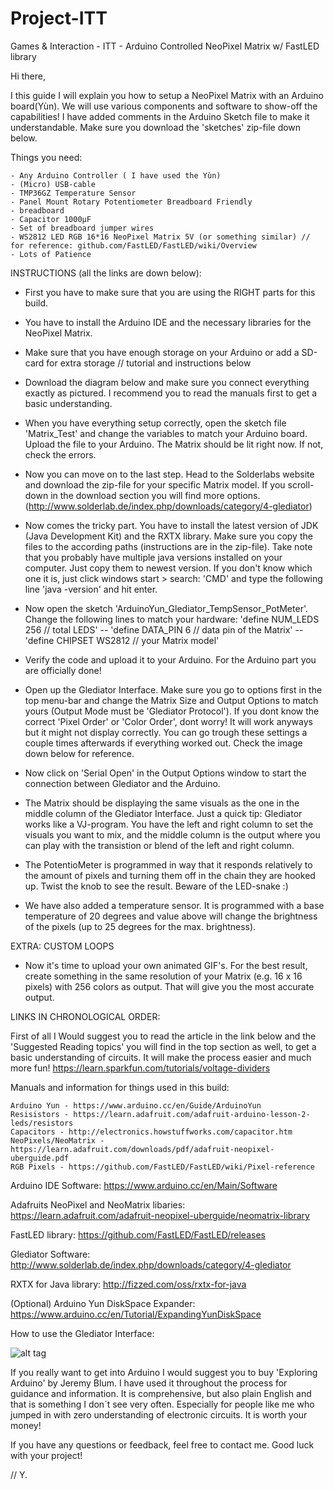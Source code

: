 # Project-ITT
Games &amp; Interaction - ITT - Arduino Controlled NeoPixel Matrix w/ FastLED library

Hi there,

I this guide I will explain you how to setup a NeoPixel Matrix with an Arduino board(Yùn). 
We will use various components and software to show-off the capabilities! I have added comments in the Arduino Sketch file to make it understandable. Make sure you download the 'sketches' zip-file down below.

Things you need:

    - Any Arduino Controller ( I have used the Yùn)
    - (Micro) USB-cable
    - TMP36GZ Temperature Sensor
    - Panel Mount Rotary Potentiometer Breadboard Friendly
    - breadboard
    - Capacitor 1000μF
    - Set of breadboard jumper wires
    - WS2812 LED RGB 16*16 NeoPixel Matrix 5V (or something similar) // for reference: github.com/FastLED/FastLED/wiki/Overview
    - Lots of Patience

INSTRUCTIONS (all the links are down below):

- First you have to make sure that you are using the RIGHT parts for this build.

- You have to install the Arduino IDE and the necessary libraries for the NeoPixel Matrix.

- Make sure that you have enough storage on your Arduino or add a SD-card for extra storage // tutorial and instructions below

- Download the diagram below and make sure you connect everything exactly as pictured. I recommend you to read the manuals first to get a basic understanding.

- When you have everything setup correctly, open the sketch file 'Matrix_Test' and change the variables to match your Arduino board. Upload the file to your Arduino. The Matrix should be lit right now. If not, check the errors.

- Now you can move on to the last step. Head to the Solderlabs website and download the zip-file for your specific Matrix model. If you scroll-down in the download section you will find more options. (http://www.solderlab.de/index.php/downloads/category/4-glediator)

- Now comes the tricky part. You have to install the latest version of JDK (Java Development Kit) and the RXTX library. Make sure you copy the files to the according paths (instructions are in the zip-file). Take note that you probably have multiple java versions installed on your computer. Just copy them to newest version. If you don't know which one it is, just click windows start > search: 'CMD' and type the following line 'java -version' and hit enter.
- Now open the sketch 'ArduinoYun_Glediator_TempSensor_PotMeter'.
  Change the following lines to match your hardware:
  'define NUM_LEDS 256 // total LEDS' --
  'define DATA_PIN 6 // data pin of the Matrix' --
  'define CHIPSET WS2812 // your Matrix model'
- Verify the code and upload it to your Arduino. For the Arduino part you are officially done!
- Open up the Glediator Interface. Make sure you go to options first in the top menu-bar and change the Matrix Size and Output Options to match yours (Output Mode must be 'Glediator Protocol'). If you dont know the correct 'Pixel Order'  or 'Color Order', dont worry! It will work anyways but it might not display correctly. You can go trough these settings a couple times afterwards if everything worked out. Check the image down below for reference. 
- Now click on 'Serial Open' in the Output Options window to start the connection between Glediator and the Arduino.
- The Matrix should be displaying the same visuals as the one in the middle column of the Glediator Interface. Just a quick tip: Glediator works like a VJ-program. You have the left and right column to set the visuals you want to mix, and the middle column is the output where you can play with the transistion or blend of the left and right column.
- The PotentioMeter is programmed in way that it responds relatively to the amount of pixels and turning them off in the chain they are hooked up. Twist the knob to see the result. Beware of the LED-snake :)
- We have also added a temperature sensor. It is programmed with a base temperature of 20 degrees and value above will change the brightness of the pixels (up to 25 degrees for the max. brightness).

EXTRA: CUSTOM LOOPS
- Now it's time to upload your own animated GIF's. For the best result, create something in the same resolution of your Matrix (e.g. 16 x 16 pixels) with 256 colors as output. That will give you the most accurate output.

LINKS IN CHRONOLOGICAL ORDER:

First of all I Would suggest you to read the article in the link below and the 'Suggested Reading topics' you will find in the top section as well, to get a basic understanding of circuits. It will make the process easier and much more fun!
https://learn.sparkfun.com/tutorials/voltage-dividers

Manuals and information for things used in this build:

    Arduino Yun - https://www.arduino.cc/en/Guide/ArduinoYun
    Resisistors - https://learn.adafruit.com/adafruit-arduino-lesson-2-leds/resistors
    Capacitors - http://electronics.howstuffworks.com/capacitor.htm
    NeoPixels/NeoMatrix - https://learn.adafruit.com/downloads/pdf/adafruit-neopixel-uberguide.pdf
    RGB Pixels - https://github.com/FastLED/FastLED/wiki/Pixel-reference

Arduino IDE Software:
https://www.arduino.cc/en/Main/Software

Adafruits NeoPixel and NeoMatrix libaries:
https://learn.adafruit.com/adafruit-neopixel-uberguide/neomatrix-library

FastLED library:
https://github.com/FastLED/FastLED/releases

Glediator Software:
http://www.solderlab.de/index.php/downloads/category/4-glediator

RXTX for Java library:
http://fizzed.com/oss/rxtx-for-java

(Optional) Arduino Yun DiskSpace Expander:
https://www.arduino.cc/en/Tutorial/ExpandingYunDiskSpace

<p>How to use the Glediator Interface:</p>

![alt tag](https://imagizer.imageshack.us/v2/889x500q90/907/I8w2vZ.jpg)

If you really want to get into Arduino I would suggest you to buy 'Exploring Arduino' by Jeremy Blum. I have used it throughout the process for guidance and information. It is comprehensive, but also plain English and that is something I don´t see very often. Especially for people like me who jumped in with zero understanding of electronic circuits. It is worth your money!

If you have any questions or feedback, feel free to contact me.
Good luck with your project!

// Y.

